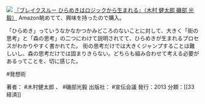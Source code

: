 [![](https://images-fe.ssl-images-amazon.com/images/I/41900%2B3IzuL._SL160_.jpg)](http://www.amazon.co.jp/exec/obidos/ASIN/4883352838/choiyaki81-22/ref=nosim)
[『ブレイクスルー ひらめきはロジックから生まれる』（木村 健太郎 磯部 光毅）](http://www.amazon.co.jp/exec/obidos/ASIN/4883352838/choiyaki81-22/ref=nosim)
Amazon眺めてて、興味を持ったので購入。

「ひらめき」っていうなかなかつかみどころのないことに対して、大きく「街の思考」と「森の思考」の二つにわけて説明されてて、ひらめきが生まれるプロセスがわかりやすく書かれてた。
街の思考だけでは大きくジャンプすることは難しいし、森の思考だけでは固まりきらない。どちらも組み合わせて考える必要があるってことを、切に感じた。

#発想術 

著者： #木村健太郎 、 #磯部光毅 
出版社： #宣伝会議
発行：2013
分類：[[33経済]]